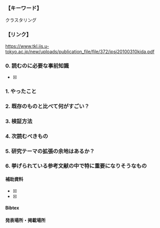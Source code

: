 ### 【キーワード】
クラスタリング

### 【リンク】
https://www.tkl.iis.u-tokyo.ac.jp/new/uploads/publication_file/file/372/ipsj20100310kida.pdf


### 0. 読むのに必要な事前知識
- [x] 



### 1. やったこと


### 2. 既存のものと比べて何がすごい？


### 3. 検証方法


### 4. 次読むべきもの


### 5. 研究テーマの拡張の余地はあるか？


### 6. 挙げられている参考文献の中で特に重要になりそうなもの


#### 補助資料
- [x] 
- [x] 

#### Bibtex


#### 発表場所・掲載場所
